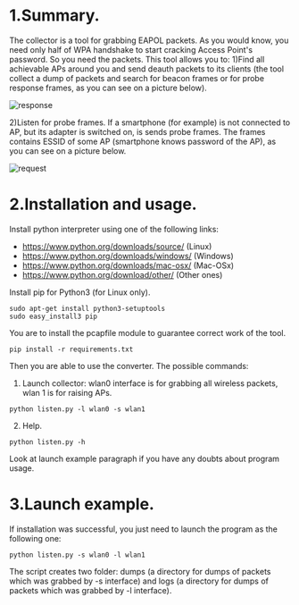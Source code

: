 # 1.Summary.
The collector is a tool for grabbing EAPOL packets. As you would know, you need only half of WPA handshake to start cracking Access Point's password. So you need the packets. This tool allows you to:
1)Find all achievable APs around you and send deauth packets to its clients (the tool collect a dump of packets and search for beacon frames or for probe response frames, as you can see on a picture below).

![response](https://pp.userapi.com/c621707/v621707255/13ee8/JSyrZzYMggU.jpg)

2)Listen for probe frames. If a smartphone (for example) is not connected to AP, but its adapter is switched on, is sends probe frames. The frames contains ESSID of some AP (smartphone knows password of the AP), as you can see on a picture below.

![request](https://pp.userapi.com/c621707/v621707255/13eef/VCp850H24YU.jpg)

# 2.Installation and usage.
Install python interpreter using one of the following links:
* https://www.python.org/downloads/source/ (Linux)
* https://www.python.org/downloads/windows/ (Windows)
* https://www.python.org/downloads/mac-osx/ (Mac-OSx)
* https://www.python.org/download/other/ (Other ones)

Install pip for Python3 (for Linux only).
```
sudo apt-get install python3-setuptools
sudo easy_install3 pip
```

You are to install the pcapfile module to guarantee correct work of the tool.
```
pip install -r requirements.txt
```
Then you are able to use the converter. The possible commands:
1. Launch collector: wlan0 interface is for grabbing all wireless packets, wlan 1 is for raising APs.
```
python listen.py -l wlan0 -s wlan1  
```
2. Help.
```
python listen.py -h
```
Look at launch example paragraph if you have any doubts about program usage.
# 3.Launch example.
If installation was successful, you just need to launch the program as the following one:
```
python listen.py -s wlan0 -l wlan1
```
The script creates two folder: dumps (a directory for dumps of packets which was grabbed by -s interface) and logs (a directory for dumps of packets which was grabbed by -l interface).
